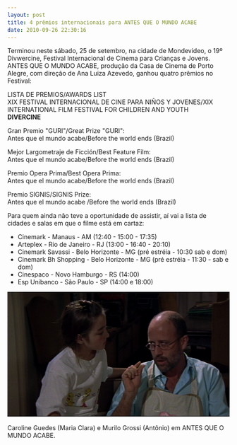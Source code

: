 ```yaml
---
layout: post
title: 4 prêmios internacionais para ANTES QUE O MUNDO ACABE
date: 2010-09-26 22:30:16
---
```

Terminou neste sábado, 25 de setembro, na cidade de Mondevideo, o 19º Divwercine, Festival Internacional de Cinema para Crianças e Jovens. ANTES QUE O MUNDO ACABE, produção da Casa de Cinema de Porto Alegre, com direção de Ana Luiza Azevedo, ganhou quatro prêmios no Festival:

LISTA DE PREMIOS/AWARDS LIST\
XIX FESTIVAL INTERNACIONAL DE CINE PARA NIÑOS Y JOVENES/XIX INTERNATIONAL FILM FESTIVAL FOR CHILDREN AND YOUTH\
**DIVERCINE**

Gran Premio "GURI"/Great Prize "GURI":\
Antes que el mundo acabe/Before the world ends (Brazil)

Mejor Largometraje de Ficción/Best Feature Film:\
Antes que el mundo acabe/Before the world ends (Brazil)

Premio Opera Prima/Best Opera Prima:\
Antes que el mundo acabe/Before the world ends (Brazil)

Premio SIGNIS/SIGNIS Prize:\
Antes que el mundo acabe /Before the world ends (Brazil)

Para quem ainda não teve a oportunidade de assistir, aí vai a lista de cidades e salas em que o filme está em cartaz:

* Cinemark - Manaus - AM (12:40 - 15:00 - 17:35)
* Arteplex - Rio de Janeiro - RJ (13:00 - 16:40 - 20:10)
* Cinemark Savassi - Belo Horizonte - MG (pré estréia - 10:30 sab e dom)
* Cinemark Bh Shopping - Belo Horizonte - MG (pré estréia - 11:30 - sab e dom)
* Cinespaco - Novo Hamburgo - RS (14:00)
* Esp Unibanco - São Paulo - SP (14:00 e 18:00)



![](/uploads/aqma-itamaraty.jpg)

Caroline Guedes (Maria Clara) e Murilo Grossi (Antônio) em ANTES QUE O MUNDO ACABE.